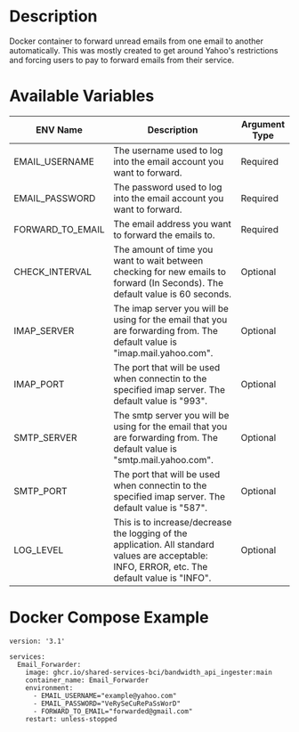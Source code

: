 # Description

Docker container to forward unread emails from one email to another automatically. This was mostly created to get around Yahoo's restrictions and forcing users to pay to forward emails from their service.


# Available Variables

| ENV Name | Description | Argument Type |
|--|--|--|
| EMAIL_USERNAME | The username used to log into the email account you want to forward. | Required |
| EMAIL_PASSWORD | The password used to log into the email account you want to forward.  | Required |
| FORWARD_TO_EMAIL | The email address you want to forward the emails to. | Required |
| CHECK_INTERVAL | The amount of time you want to wait between checking for new emails to forward (In Seconds). The default value is 60 seconds. | Optional |
| IMAP_SERVER | The imap server you will be using for the email that you are forwarding from. The default value is "imap.mail.yahoo.com". | Optional |
| IMAP_PORT | The port that will be used when connectin to the specified imap server. The default value is "993". | Optional |
| SMTP_SERVER | The smtp server you will be using for the email that you are forwarding from. The default value is "smtp.mail.yahoo.com".  | Optional |
| SMTP_PORT | The port that will be used when connectin to the specified imap server. The default value is "587". | Optional |
| LOG_LEVEL| This is to increase/decrease the logging of the application. All standard values are acceptable: INFO, ERROR, etc. The default value is "INFO". | Optional |


# Docker Compose Example

```
version: '3.1'

services:
  Email_Forwarder:
    image: ghcr.io/shared-services-bci/bandwidth_api_ingester:main
    container_name: Email_Forwarder
    environment:
      - EMAIL_USERNAME="example@yahoo.com"
      - EMAIL_PASSWORD="VeRySeCuRePaSsWorD"
      - FORWARD_TO_EMAIL="forwarded@gmail.com"
    restart: unless-stopped
```